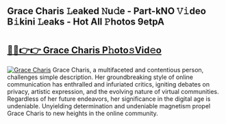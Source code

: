 ## Grace Charis 𝙻eaked 𝙽u𝚍e - Part-kNO 𝚅𝚒deo B𝚒kini 𝙻eaks - Hot All 𝙿hotos 9etpA

# <h2><a href="http://ld2x7kz.urlbe.top/?page=Grace+Charis">🔗🔗👉👉 Grace Charis P𝚑oto𝚜Vid𝚎o</a></h2>

[![Grace Charis](https://i.imgur.com/eBuTRDB.gif)](http://ld2x7kz.urlbe.top/?page=Grace+Charis)
Grace Charis, a multifaceted and contentious person, challenges simple description. Her groundbreaking style of online communication has enthralled and infuriated critics, igniting debates on privacy, artistic expression, and the evolving nature of virtual communities. Regardless of her future endeavors, her significance in the digital age is undeniable. Unyielding determination and undeniable magnetism propel Grace Charis to new heights in the online community.
